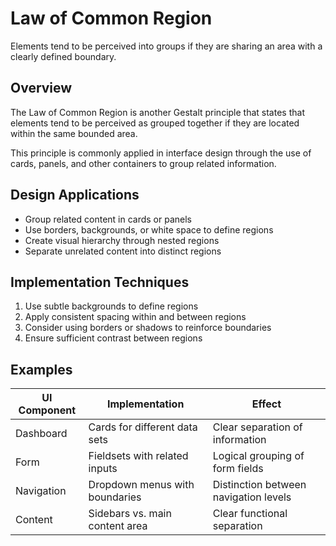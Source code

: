 # Law of Common Region

Elements tend to be perceived into groups if they are sharing an area with a clearly defined boundary.

## Overview

The Law of Common Region is another Gestalt principle that states that elements tend to be perceived as grouped together if they are located within the same bounded area.

This principle is commonly applied in interface design through the use of cards, panels, and other containers to group related information.

## Design Applications

* Group related content in cards or panels
* Use borders, backgrounds, or white space to define regions
* Create visual hierarchy through nested regions
* Separate unrelated content into distinct regions

## Implementation Techniques

1. Use subtle backgrounds to define regions
2. Apply consistent spacing within and between regions
3. Consider using borders or shadows to reinforce boundaries
4. Ensure sufficient contrast between regions

## Examples

| UI Component | Implementation | Effect |
| ------------ | -------------- | ------ |
| Dashboard | Cards for different data sets | Clear separation of information |
| Form | Fieldsets with related inputs | Logical grouping of form fields |
| Navigation | Dropdown menus with boundaries | Distinction between navigation levels |
| Content | Sidebars vs. main content area | Clear functional separation |
